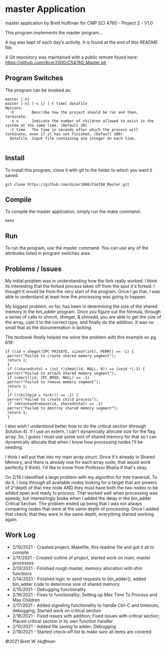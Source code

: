 # master Application

master application by Brett Huffman for CMP SCI 4760 - Project 2 - V1.0

This program implements the master program...

A log was kept of each day's activity.  It is found at the end of this README file.

A Git repository was maintained with a public remote found here: https://github.com/dicer2000/CS4760_Master.git

## Program Switches
The program can be invoked as:

```
master [-h]
master [-h] [-s i] [-t time] datafile
Options:
  -h        Describe how the project should be run and then, terminate.
  -s x      Indicate the number of children allowed to exist in the system at the same time. (Default 20)
  -t time   The time in seconds after which the process will terminate, even if it has not finished. (Default 100)
  datafile  Input file containing one integer on each line.
  
```

## Install
To install this program, clone it with git to the folder to which you want 
it saved.
```
git clone https://github.com/dicer2000/CS4760_Master.git
```
## Compile
To compile the master application, simply run the make command:
```
make
```
## Run
To run the program, use the master command.  You can use any of the attributes listed in program switches area.

## Problems / Issues

My initial problem was in understanding how the fork really worked.  I think its interesting that the forked process takes off from the spot it's forked.  I thought it would be from the very start of the program.  Once I go that, I was able to understand at least how the processing was going to happen.

My biggest problem, so far, has been in determining the size of the shared memory in the bin_adder program. Once you figure out the formula, through a series of calls to shmctl, shmget, & shmadd, you are able to get the size of the array, cast it to the correct type,  and finally do the addition.  It was no small feat as the documentation is lacking.

The textbook finally helped me solve the problem with this example on pg 619:
```
if ((id = shmget(IPC_PRIVATE, sizeof(int), PERM)) == -1) {
 perror("Failed to create shared memory segment");
 return 1;
 }
 if ((sharedtotal = (int *)shmat(id, NULL, 0)) == (void *)-1) {
 perror("Failed to attach shared memory segment");
 if (shmctl(id, IPC_RMID, NULL) == -1)
 perror("Failed to remove memory segment");
 return 1;
 }
 if ((childpid = fork()) == -1) {
 perror("Failed to create child process");
 if (detachandremove(id, sharedtotal) == -1)
 perror("Failed to destroy shared memory segment");
 return 1;
 }
```
I also wish I understood better how to do the critical section (through Solution 4).  If I use an extern, I can't dynamically allocate size for the flag array.  So, I guess I must use some sort of shared memory for that so I can dynamically allocate that when I know how processing nodes I'll be needing.

I think I will put that into my main array struct.  Since it's already in Shared Memory, and there is already one for each array node, that would work perfectly (I think).  I'd like to know from Professor Bhatia if that's okay.

On 2/18 I identified a large problem with my algorithm for tree traversal.  To do it, I loop through all available nodes looking for a target that are powers of 2^depth of that tree node AND they must have both the two nodes to be added open and ready to process.  That worked well when processing was speedy, but interestingly broke when I added the delay in the bin_adder Critical Section.  The problem ended up being that I was not always comparing nodes that were at the same depth of processing.  Once I added that check, that they were in the same depth, everything started working again.

## Work Log

- 2/10/2021 - Created project, Makefile, this readme file and got it all to compile
- 2/11/2021 - Created outline of project, started work on main, master processes
- 2/13/2021 - Finished rough master, memory allocation with shm functions
- 2/14/2021 - Finished logic to send requests to bin_adder(), added bin_adder code to determine size of shared memory.
- 2/15/2021 - Debugging functionality
- 2/16/2021 - Fixes to functionality; Setting up Max Time To Process and Max Children
- 2/17/2021 - Added signaling functionality to handle Ctrl-C and timeouts; debugging; Started work on critical section
- 2/18/2021 - Fixed issues with addition; Fixed issues with critical section; Placed critical section in its own function handler
- 2/10/2021 - Added file saving to adder; Debugging
- 2/19/2021 - Started check-off list to make sure all items are covered

*©2021 Brett W. Huffman*